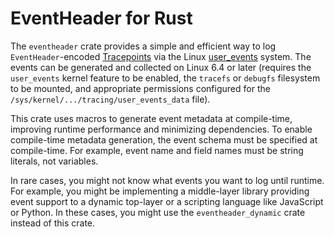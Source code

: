 # EventHeader for Rust

The `eventheader` crate provides a simple and efficient way to log
`EventHeader`-encoded
[Tracepoints](https://www.kernel.org/doc/html/latest/trace/tracepoints.html)
via the Linux [user_events](https://docs.kernel.org/trace/user_events.html)
system. The events can be generated and collected on Linux 6.4 or later
(requires the `user_events` kernel feature to be enabled, the `tracefs` or
`debugfs` filesystem to be mounted, and appropriate permissions configured for
the `/sys/kernel/.../tracing/user_events_data` file).

This crate uses macros to generate event metadata at compile-time, improving
runtime performance and minimizing dependencies. To enable compile-time
metadata generation, the event schema must be specified at compile-time. For
example, event name and field names must be string literals, not variables.

In rare cases, you might not know what events you want to log until runtime.
For example, you might be implementing a middle-layer library providing event
support to a dynamic top-layer or a scripting language like JavaScript or
Python. In these cases, you might use the `eventheader_dynamic` crate instead
of this crate.
